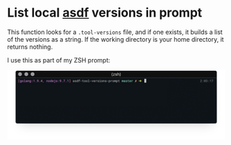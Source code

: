 # List local [asdf](https://github.com/asdf-vm/asdf) versions in prompt

This function looks for a `.tool-versions` file, and if one exists, it builds a list of the versions as a string. If the working directory is your home directory, it returns nothing.

I use this as part of my ZSH prompt:

![Screenshot](/screenshot.png?raw=true "Screenshot")
